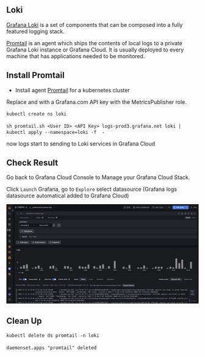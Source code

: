 ## Loki
[Grafana Loki](https://grafana.com/docs/loki/latest/) is a set of components that can be composed into a fully featured logging stack.

[Promtail](https://grafana.com/docs/loki/latest/clients/promtail/) is an agent which ships the contents of local logs to a private Grafana Loki instance or Grafana Cloud. It is usually deployed to every machine that has applications needed to be monitored.

## Install Promtail
* Install agent [Promtail](https://grafana.com/docs/loki/latest/clients/promtail/) for a kubernetes cluster

Replace <User ID> and <Your Grafana.com API Key> with a Grafana.com API key with the MetricsPublisher role.

```
kubectl create ns loki

sh promtail.sh <User ID> <API Key> logs-prod3.grafana.net loki | kubectl apply --namespace=loki -f  -
```

now logs start to sending to Loki services in Grafana Cloud

## Check Result
Go back to Grafana Cloud Console to Manage your Grafana Cloud Stack.

Click `Launch` Grafana, go to `Explore` select datasource (Grafana logs datasource automatical added to Grafana Cloud)

![alt text.](../../Images/grafana_cloud_logs.jpg "This is test result image.")

## Clean Up
```
kubectl delete ds promtail -n loki

daemonset.apps "promtail" deleted
```